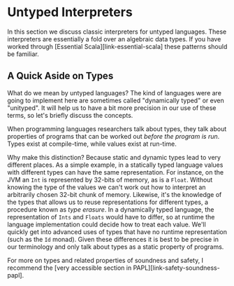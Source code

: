 # Untyped Interpreters

In this section we discuss classic interpreters for untyped languages. These interpreters are essentially a fold over an algebraic data types. If you have worked through [Essential Scala][link-essential-scala] these patterns should be familiar. 

## A Quick Aside on Types

What do we mean by untyped languages? The kind of languages were are going to implement here are sometimes called "dynamically typed" or even "unityped". It will help us to have a bit more precision in our use of these terms, so let's briefly discuss the concepts.

When programming languages researchers talk about types, they talk about properties of programs that can be worked out *before the program is run*. Types exist at compile-time, while values exist at run-time.

Why make this distinction? Because static and dynamic types lead to very different places. As a simple example, in a statically typed language values with different types can have the same representation. For instance, on the JVM an `Int` is represented by 32-bits of memory, as is a `Float`. Without knowing the type of the values we can't work out how to interpret an arbitrarily chosen 32-bit chunk of memory. Likewise, it's the knowledge of the types that allows us to reuse representations for different types, a procedure known as *type erasure*. In a dynamically typed language, the representation of `Ints` and `Floats` would have to differ, so at runtime the language implementation could decide how to treat each value. We'll quickly get into advanced uses of types that have no runtime representation (such as the `Id` monad). Given these differences it is best to be precise in our terminology and only talk about types as a static property of programs.

For more on types and related properties of soundness and safety, I recommend the [very accessible section in PAPL][link-safety-soundness-papl].
